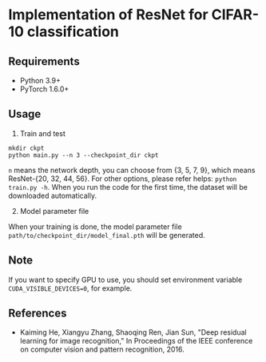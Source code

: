 # Implementation of ResNet for CIFAR-10 classification

## Requirements

- Python 3.9+
- PyTorch 1.6.0+

## Usage

1. Train and test

```
mkdir ckpt
python main.py --n 3 --checkpoint_dir ckpt
```

`n` means the network depth, you can choose from {3, 5, 7, 9}, which means ResNet-{20, 32, 44, 56}.
For other options, please refer helps: `python train.py -h`.
When you run the code for the first time, the dataset will be downloaded automatically.

2. Model parameter file

When your training is done, the model parameter file `path/to/checkpoint_dir/model_final.pth` will be generated.

## Note

If you want to specify GPU to use, you should set environment variable `CUDA_VISIBLE_DEVICES=0`, for example.

## References

- Kaiming He, Xiangyu Zhang, Shaoqing Ren, Jian Sun, "Deep residual learning for image recognition," In Proceedings of the IEEE conference on computer vision and pattern recognition, 2016.